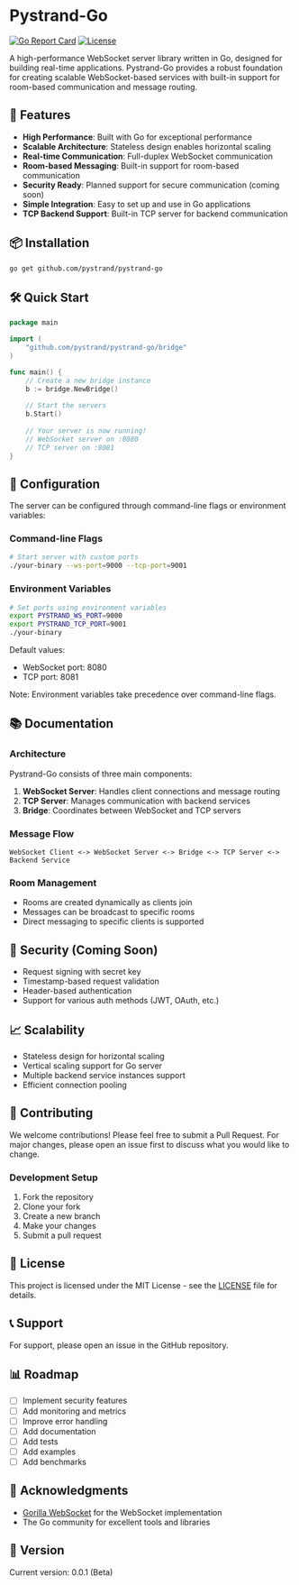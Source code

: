 # Pystrand-Go

[![Go Report Card](https://goreportcard.com/badge/github.com/pystrand/pystrand-go)](https://goreportcard.com/report/github.com/pystrand/pystrand-go)
[![License](https://img.shields.io/badge/License-MIT-blue.svg)](https://opensource.org/licenses/MIT)

A high-performance WebSocket server library written in Go, designed for building real-time applications. Pystrand-Go provides a robust foundation for creating scalable WebSocket-based services with built-in support for room-based communication and message routing.

## 🚀 Features

- **High Performance**: Built with Go for exceptional performance
- **Scalable Architecture**: Stateless design enables horizontal scaling
- **Real-time Communication**: Full-duplex WebSocket communication
- **Room-based Messaging**: Built-in support for room-based communication
- **Security Ready**: Planned support for secure communication (coming soon)
- **Simple Integration**: Easy to set up and use in Go applications
- **TCP Backend Support**: Built-in TCP server for backend communication

## 📦 Installation

```bash
go get github.com/pystrand/pystrand-go
```

## 🛠️ Quick Start

```go
package main

import (
    "github.com/pystrand/pystrand-go/bridge"
)

func main() {
    // Create a new bridge instance
    b := bridge.NewBridge()
    
    // Start the servers
    b.Start()
    
    // Your server is now running!
    // WebSocket server on :8080
    // TCP server on :8081
}
```

## 🔧 Configuration

The server can be configured through command-line flags or environment variables:

### Command-line Flags
```bash
# Start server with custom ports
./your-binary --ws-port=9000 --tcp-port=9001
```

### Environment Variables
```bash
# Set ports using environment variables
export PYSTRAND_WS_PORT=9000
export PYSTRAND_TCP_PORT=9001
./your-binary
```

Default values:
- WebSocket port: 8080
- TCP port: 8081

Note: Environment variables take precedence over command-line flags.

## 📚 Documentation

### Architecture

Pystrand-Go consists of three main components:

1. **WebSocket Server**: Handles client connections and message routing
2. **TCP Server**: Manages communication with backend services
3. **Bridge**: Coordinates between WebSocket and TCP servers

### Message Flow

```
WebSocket Client <-> WebSocket Server <-> Bridge <-> TCP Server <-> Backend Service
```

### Room Management

- Rooms are created dynamically as clients join
- Messages can be broadcast to specific rooms
- Direct messaging to specific clients is supported

## 🔐 Security (Coming Soon)

- Request signing with secret key
- Timestamp-based request validation
- Header-based authentication
- Support for various auth methods (JWT, OAuth, etc.)

## 📈 Scalability

- Stateless design for horizontal scaling
- Vertical scaling support for Go server
- Multiple backend service instances support
- Efficient connection pooling

## 🤝 Contributing

We welcome contributions! Please feel free to submit a Pull Request. For major changes, please open an issue first to discuss what you would like to change.

### Development Setup

1. Fork the repository
2. Clone your fork
3. Create a new branch
4. Make your changes
5. Submit a pull request

## 📝 License

This project is licensed under the MIT License - see the [LICENSE](LICENSE) file for details.

## 📞 Support

For support, please open an issue in the GitHub repository.

## 📊 Roadmap

- [ ] Implement security features
- [ ] Add monitoring and metrics
- [ ] Improve error handling
- [ ] Add documentation
- [ ] Add tests
- [ ] Add examples
- [ ] Add benchmarks

## 🙏 Acknowledgments

- [Gorilla WebSocket](https://github.com/gorilla/websocket) for the WebSocket implementation
- The Go community for excellent tools and libraries

## 📄 Version

Current version: 0.0.1 (Beta)

